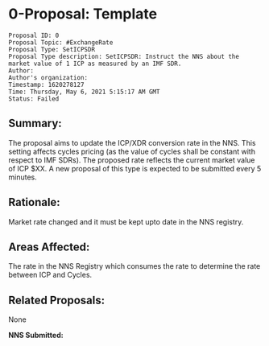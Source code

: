 
# 0-Proposal: Template

```
Proposal ID: 0
Proposal Topic: #ExchangeRate
Proposal Type: SetICPSDR
Proposal Type description: SetICPSDR: Instruct the NNS about the market value of 1 ICP as measured by an IMF SDR.
Author: 
Author's organization: 
Timestamp: 1620278127
Time: Thursday, May 6, 2021 5:15:17 AM GMT
Status: Failed
```

## Summary:

The proposal aims to update the ICP/XDR conversion rate in the NNS. This setting affects cycles pricing (as the value of cycles shall be constant with respect to IMF SDRs). The proposed rate reflects the current market value of ICP $XX. A new proposal of this type is expected to be submitted every 5 minutes.

## Rationale:

Market rate changed and it must be kept upto date in the NNS registry.

## Areas Affected:

The rate in the NNS Registry which consumes the rate to determine the rate between ICP and Cycles.

## Related Proposals:

None

**NNS Submitted:**
